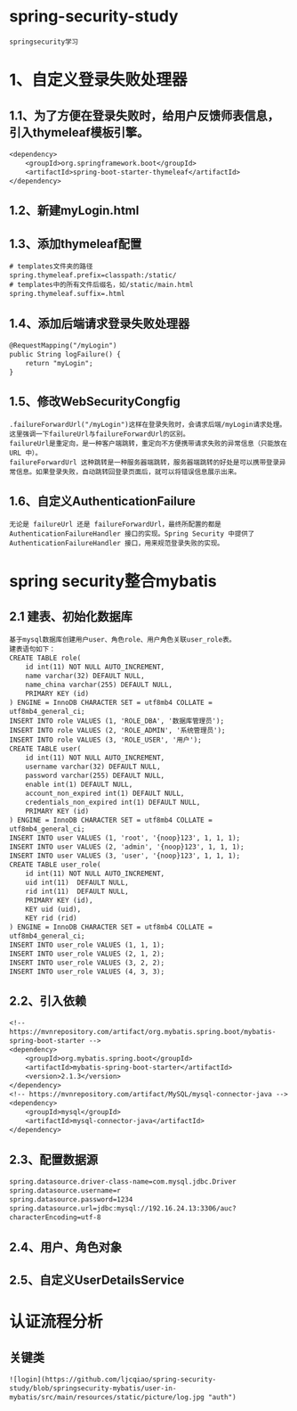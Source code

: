 # spring-security-study
	springsecurity学习
# 1、自定义登录失败处理器
## 1.1、为了方便在登录失败时，给用户反馈师表信息，引入thymeleaf模板引擎。
	<dependency>
	    <groupId>org.springframework.boot</groupId>
	    <artifactId>spring-boot-starter-thymeleaf</artifactId>
	</dependency>
## 1.2、新建myLogin.html
## 1.3、添加thymeleaf配置
	# templates文件夹的路径
	spring.thymeleaf.prefix=classpath:/static/
	# templates中的所有文件后缀名，如/static/main.html
	spring.thymeleaf.suffix=.html
## 1.4、添加后端请求登录失败处理器
	@RequestMapping("/myLogin")
	public String logFailure() {
		return "myLogin";
	}
## 1.5、修改WebSecurityCongfig
	.failureForwardUrl("/myLogin")这样在登录失败时，会请求后端/myLogin请求处理。
	这里强调一下failureUrl与failureForwardUrl的区别。
	failureUrl是重定向，是一种客户端跳转，重定向不方便携带请求失败的异常信息（只能放在 URL 中）。
	failureForwardUrl 这种跳转是一种服务器端跳转，服务器端跳转的好处是可以携带登录异常信息。如果登录失败，自动跳转回登录页面后，就可以将错误信息展示出来。
## 1.6、自定义AuthenticationFailure
	无论是 failureUrl 还是 failureForwardUrl，最终所配置的都是 AuthenticationFailureHandler 接口的实现。Spring Security 中提供了 AuthenticationFailureHandler 接口，用来规范登录失败的实现。


# spring security整合mybatis
## 2.1 建表、初始化数据库

	基于mysql数据库创建用户user、角色role、用户角色关联user_role表。
	建表语句如下：
	CREATE TABLE role(
		id int(11) NOT NULL AUTO_INCREMENT,
		name varchar(32) DEFAULT NULL,
		name_china varchar(255) DEFAULT NULL,
		PRIMARY KEY (id) 
	) ENGINE = InnoDB CHARACTER SET = utf8mb4 COLLATE = utf8mb4_general_ci;
	INSERT INTO role VALUES (1, 'ROLE_DBA', '数据库管理员');
	INSERT INTO role VALUES (2, 'ROLE_ADMIN', '系统管理员');
	INSERT INTO role VALUES (3, 'ROLE_USER', '用户');
	CREATE TABLE user(
		id int(11) NOT NULL AUTO_INCREMENT,
		username varchar(32) DEFAULT NULL,
		password varchar(255) DEFAULT NULL,
		enable int(1) DEFAULT NULL,
		account_non_expired int(1) DEFAULT NULL,
		credentials_non_expired int(1) DEFAULT NULL,
		PRIMARY KEY (id)
	) ENGINE = InnoDB CHARACTER SET = utf8mb4 COLLATE = utf8mb4_general_ci;
	INSERT INTO user VALUES (1, 'root', '{noop}123', 1, 1, 1);
	INSERT INTO user VALUES (2, 'admin', '{noop}123', 1, 1, 1);
	INSERT INTO user VALUES (3, 'user', '{noop}123', 1, 1, 1);
	CREATE TABLE user_role(
		id int(11) NOT NULL AUTO_INCREMENT,
		uid int(11)  DEFAULT NULL,
		rid int(11)  DEFAULT NULL,
		PRIMARY KEY (id),
		KEY uid (uid),
		KEY rid (rid)
	) ENGINE = InnoDB CHARACTER SET = utf8mb4 COLLATE = utf8mb4_general_ci;
	INSERT INTO user_role VALUES (1, 1, 1);
	INSERT INTO user_role VALUES (2, 1, 2);
	INSERT INTO user_role VALUES (3, 2, 2);
	INSERT INTO user_role VALUES (4, 3, 3);
## 2.2、引入依赖
	<!-- https://mvnrepository.com/artifact/org.mybatis.spring.boot/mybatis-spring-boot-starter -->
	<dependency>
	    <groupId>org.mybatis.spring.boot</groupId>
	    <artifactId>mybatis-spring-boot-starter</artifactId>
	    <version>2.1.3</version>
	</dependency>
	<!-- https://mvnrepository.com/artifact/MySQL/mysql-connector-java -->
	<dependency>
	    <groupId>mysql</groupId>
	    <artifactId>mysql-connector-java</artifactId>
	</dependency>
## 2.3、配置数据源
	spring.datasource.driver-class-name=com.mysql.jdbc.Driver
	spring.datasource.username=r
	spring.datasource.password=1234
	spring.datasource.url=jdbc:mysql://192.16.24.13:3306/auc?characterEncoding=utf-8
## 2.4、用户、角色对象
## 2.5、自定义UserDetailsService
# 认证流程分析
## 关键类
	![login](https://github.com/ljcqiao/spring-security-study/blob/springsecurity-mybatis/user-in-mybatis/src/main/resources/static/picture/log.jpg "auth")
	
		
